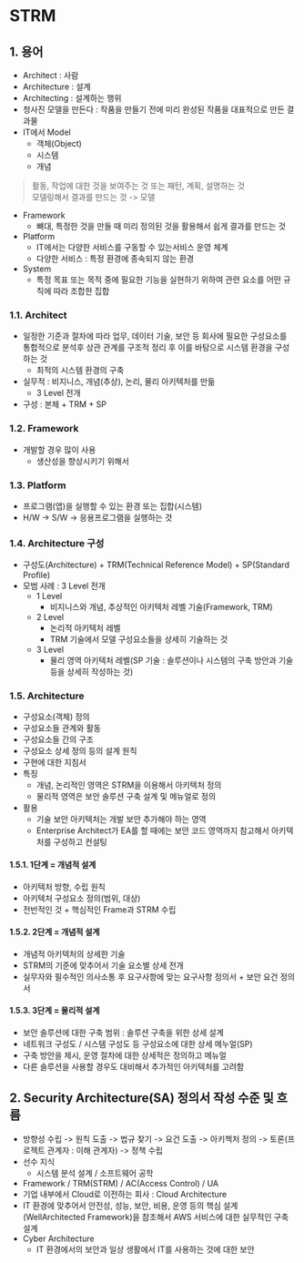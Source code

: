 # STRM

## 1. 용어
- Architect : 사람
- Architecture : 설계
- Architecting : 설계하는 행위
- 청사진 모델을 만든다 : 작품을 만들기 전에 미리 완성된 작품을 대표적으로 만든 결과물
- IT에서 Model
  - 객체(Object)
  - 시스템
  - 개념
> 활동, 작업에 대한 것을 보여주는 것 또는 패턴, 계획, 설명하는 것
> <br>모델링해서 결과를 만드는 것 -> 모델
- Framework
  - 뼈대, 특정한 것을 만들 때 미리 정의된 것을 활용해서 쉽게 결과를 만드는 것
- Platform
  - IT에서는 다양한 서비스를 구동할 수 있는서비스 운영 체계
  - 다양한 서비스 : 특정 환경에 종속되지 않는 환경
- System
  - 특정 목표 또는 목적 중에 필요한 기능을 실현하기 위하여 관련 요소를 어떤 규칙에 따라 조합한 집합

### 1.1. Architect
- 일정한 기준과 절차에 따라 업무, 데이터 기술, 보안 등 회사에 필요한 구성요소를 통합적으로 분석후 상관 관계를 구조적 정리 후 이를 바탕으로 시스템 환경을 구성하는 것
  - 최적의 시스템 환경의 구축
- 실무적 : 비지니스, 개념(추상), 논리, 물리 아키텍처를 만듦
  - 3 Level 전개
- 구성 : 본체 + TRM + SP

### 1.2. Framework
- 개발할 경우 많이 사용
  - 생산성을 향상시키기 위해서

### 1.3. Platform
- 프로그램(앱)을 실행할 수 있는 환경 또는 집합(시스템)
- H/W -> S/W -> 응용프로그램을 실행하는 것

### 1.4. Architecture 구성
- 구성도(Architecture) + TRM(Technical Reference Model) + SP(Standard Profile)
- 모범 사례 : 3 Level 전개
  - 1 Level
    - 비지니스와 개념, 추상적인 아키텍처 레벨 기술(Framework, TRM)
  - 2 Level
    - 논리적 아키텍처 레벨
    - TRM 기술에서 모델 구성요소들을 상세히 기술하는 것
  - 3 Level
    - 물리 영역 아키텍처 레벨(SP 기술 : 솔루션이나 시스템의 구축 방안과 기술 등을 상세히 작성하는 것)

### 1.5. Architecture
- 구성요소(객체) 정의
- 구성요소들 관계와 활동
- 구성요소들  간의 구조
- 구성요소 상세 정의 등의 설계 원칙
- 구현에 대한 지침서
- 특징
  - 개념, 논리적인 영역은 STRM을 이용해서 아키텍처 정의
  - 물리적 영역은 보안 솔루션 구축 설계 및 메뉴얼로 정의
- 활용
  - 기술 보안 아키텍처는 개발 보안 추가해야 하는 영역
  - Enterprise Architect가 EA를 할 때에는 보안 코드 영역까지 참고해서 아키텍처를 구성하고 컨설팅

#### 1.5.1. 1단계 = 개념적 설계
- 아키텍처 방향, 수립 원칙
- 아키텍처 구성요소 정의(범위, 대상)
- 전반적인 것 + 핵심적인 Frame과 STRM 수립

#### 1.5.2. 2단계 = 개념적 설계
- 개념적 아키텍처의 상세한 기술
- STRM의 기준에 맞추어서 기술 요소별 상세 전개
- 실무자와 필수적인 의사소통 후 요구사항에 맞는 요구사항 정의서 + 보안 요건 정의서

#### 1.5.3. 3단계 = 물리적 설계
- 보안 솔루션에 대한 구축 범위 : 솔루션 구축을 위한 상세 설계
- 네트워크 구성도 / 시스템 구성도 등 구성요소에 대한 상세 메누얼(SP)
- 구축 방안을 제시, 운영 절차에 대한 상세적은 정의하고 메뉴얼
- 다른 솔루션을 사용할 경우도 대비해서 추가적인 아키텍처를 고려함

## 2. Security Architecture(SA) 정의서 작성 수준 및 흐름
- 방향성 수립 -> 원칙 도출 -> 법규 찾기 -> 요건 도출 -> 아키첵처 정의 -> 토론(프로젝트 관계자 : 이해 관계자) -> 정책 수립
- 선수 지식
  - 시스템 분석 설계 / 소프트웨어 공학
- Framework / TRM(STRM) / AC(Access Control) / UA
- 기업 내부에서 Cloud로 이전하는 회사 : Cloud Architecture
- IT 환경에 맞추어서 안전성, 성능, 보안, 비용, 운영 등의 핵심 설계(WellArchitected Framework)을 참조해서 AWS 서비스에 대한 실무적인 구축 설계
- Cyber Architecture
  - IT 환경에서의 보안과 일상 생활에서 IT를 사용하는 것에 대한 보안